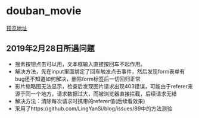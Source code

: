 # douban_movie
[预览地址](https://xiahttps://xiaoweimei.github.io/douban_movie/douban_movie.html)
## 2019年2月28日所遇问题
- 搜素按钮点击可以用，文本框输入直接按回车不起作用。
- 解决方法，先在input里面绑定了回车触发点击事件，然后发现form表单有bug还不知道如何解决，删除form标签后一切回归正常
- 影片缩略图无法显示，检查后发现图片请求出现403错误，可能由于referer来源于同一个地方，请求数据过大，而被浏览器直接拦截，后续请求无错
- 解决方法：清除每次请求时携带的referer值(后续看效果)
- 采用了https://github.com/LingYanSi/blog/issues/89中的方法测验
